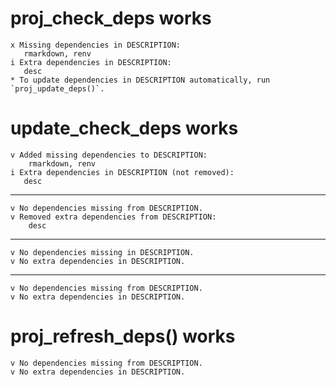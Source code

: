 # proj_check_deps works

    x Missing dependencies in DESCRIPTION:
       rmarkdown, renv
    i Extra dependencies in DESCRIPTION:
       desc
    * To update dependencies in DESCRIPTION automatically, run `proj_update_deps()`.

# update_check_deps works

    v Added missing dependencies to DESCRIPTION:
        rmarkdown, renv
    i Extra dependencies in DESCRIPTION (not removed):
       desc

---

    v No dependencies missing from DESCRIPTION.
    v Removed extra dependencies from DESCRIPTION:
        desc

---

    v No dependencies missing in DESCRIPTION.
    v No extra dependencies in DESCRIPTION.

---

    v No dependencies missing from DESCRIPTION.
    v No extra dependencies in DESCRIPTION.

# proj_refresh_deps() works

    v No dependencies missing from DESCRIPTION.
    v No extra dependencies in DESCRIPTION.
    

